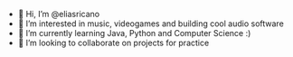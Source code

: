 - 👋 Hi, I’m @eliasricano
- 👀 I’m interested in music, videogames and building cool audio software
- 🌱 I’m currently learning Java, Python and Computer Science :)
- 💞️ I’m looking to collaborate on projects for practice

<!---
eliasricano/eliasricano is a ✨ special ✨ repository because its `README.md` (this file) appears on your GitHub profile.
You can click the Preview link to take a look at your changes.
--->
